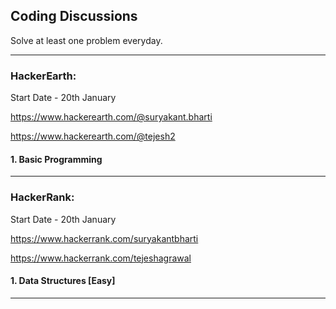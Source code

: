 ## Coding Discussions

Solve at least one problem everyday.

---

### HackerEarth:

Start Date - 20th January

https://www.hackerearth.com/@suryakant.bharti

https://www.hackerearth.com/@tejesh2

#### 1. Basic Programming

---

### HackerRank:

Start Date - 20th January

https://www.hackerrank.com/suryakantbharti

https://www.hackerrank.com/tejeshagrawal

#### 1. Data Structures [Easy]

---
